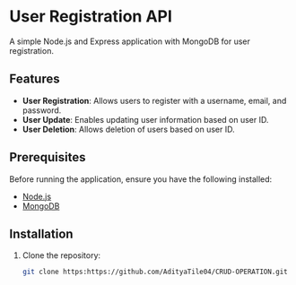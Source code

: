 # User Registration API

A simple Node.js and Express application with MongoDB for user registration.

## Features

- **User Registration**: Allows users to register with a username, email, and password.
- **User Update**: Enables updating user information based on user ID.
- **User Deletion**: Allows deletion of users based on user ID.

## Prerequisites

Before running the application, ensure you have the following installed:

- [Node.js](https://nodejs.org/)
- [MongoDB](https://www.mongodb.com/)

## Installation

1. Clone the repository:

   ```bash
   git clone https:https://github.com/AdityaTile04/CRUD-OPERATION.git

